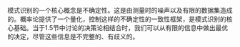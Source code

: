 模式识别的一个核心概念是不确定性。这是由测量时的噪声以及有限的数据集造成的。概率论提供了一个量化，控制这样的不确定性的一致性框架，是模式识别的核心基础。当于1.5节中讨论的决策论相结合时，我们可以从有限的信息中做出最优的决定，尽管这些信息是不完整的、有歧义的。
